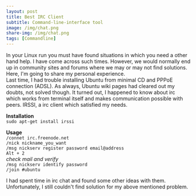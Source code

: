 ```yaml
---
layout: post
title: Best IRC Client
subtitle: Command-line-interface tool
image: /img/chat.png
share-img: /img/chat.png
tags: [Commandline]
---
```

In your Linux run you must have found situations in which you need a other hand help. I have come across such times. However, we would normally end up in community sites and forums where we may or may not find solutions. Here, I'm going to share my personal experience.  
Last time, I had trouble installing Ubuntu from minimal CD and PPPoE connection (ADSL). As always, Ubuntu wiki pages had cleared out my doubts, not solved though. It turned out, I happened to know about irc which works from terminal itself and makes communication possible with peers. IRSSI, a irc client which satisfied my needs.  

**Installation**  
`sudo apt-get install irssi`

**Usage**  
`/connet irc.freenode.net`  
`/nick nickname_you_want`  
`/msg nickserv register password email@address`  
`Alt + 2`  
*check mail and verify*  
`/msg nickserv identify password`  
`/join #ubuntu`  

I had spent time in irc chat and found some other ideas with them. Unfortunately, I still couldn't find solution for my above mentioned problem.

